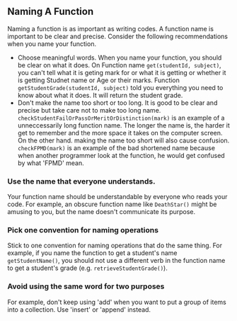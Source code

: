 ## Naming A Function

Naming a function is as important as writing codes. 
A function name is important to be clear and precise. 
Consider the following recommendations when you name your function. 

- Choose meaningful words. 
  When you name your function, you should be clear on what it does. 
  On Function name `get(studentId, subject)`, you can't tell what it is geting mark for or what it is getting or whether it is getting Studnet name or Age or their marks. 
  Function `getStudentGrade(studentId, subject)` told you everything you need to know about what it does. 
  It will return the student grade.
- Don't make the name too short or too long. 
  It is good to be clear and precise but take care not to make too long name. 
  `checkStudentFailOrPassOrMeritOrDistinction(mark)` is an example of a unneccessarily long function name.
  The longer the name is, the harder it get to remember and the more space it takes on the computer screen.
  On the other hand. making the name too short will also cause confusion. 
  `checkFPMD(mark)` is an example of the bad shortened name because when another programmer look at the function, he would get confused by what 'FPMD' mean.
### Use the name that everyone understands. 

Your function name should be understandable by everyone who reads your code. 
For example, an obscure function name like `DeathStar()` might be amusing to you, but the name doesn't communicate its purpose.

### Pick one convention for naming operations

Stick to one convention for naming operations that do the same thing. 
For example, if you name the function to get a student's name `getStudentName()`, you should not use a different verb in the function name to get a student's grade  (e.g. `retrieveStudentGrade()`).
### Avoid using the same word for two purposes

For example, don't keep using 'add' when you want to put a group of items into a collection. 
Use 'insert' or 'append' instead.
